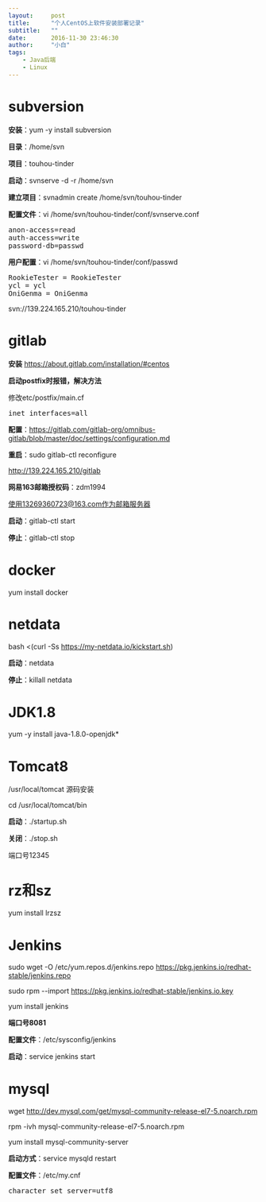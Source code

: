 ```yaml
---
layout:     post
title:      "个人CentOS上软件安装部署记录"
subtitle:   ""
date:       2016-11-30 23:46:30
author:     "小白"
tags:
    - Java后端
    - Linux
---
```


# subversion #
**安装**：yum -y install subversion

**目录**：/home/svn

**项目**：touhou-tinder

**启动**：svnserve -d -r /home/svn

**建立项目**：svnadmin create /home/svn/touhou-tinder

**配置文件**：vi /home/svn/touhou-tinder/conf/svnserve.conf
<pre>
anon-access=read
auth-access=write
password-db=passwd
</pre>


**用户配置**：vi /home/svn/touhou-tinder/conf/passwd
<pre>
RookieTester = RookieTester
ycl = ycl
OniGenma = OniGenma
</pre>


svn://139.224.165.210/touhou-tinder


# gitlab #
**安装** https://about.gitlab.com/installation/#centos

**启动postfix时报错，解决方法**

修改etc/postfix/main.cf
<pre>
inet_interfaces=all
</pre>


**配置**：https://gitlab.com/gitlab-org/omnibus-gitlab/blob/master/doc/settings/configuration.md

**重启**：sudo gitlab-ctl reconfigure

http://139.224.165.210/gitlab

**网易163邮箱授权码**：zdm1994

使用13269360723@163.com作为邮箱服务器

**启动**：gitlab-ctl start

**停止**：gitlab-ctl stop

# docker #
yum install docker

# netdata #
bash <(curl -Ss https://my-netdata.io/kickstart.sh)

**启动**：netdata

**停止**：killall netdata

# JDK1.8 #
yum -y install java-1.8.0-openjdk*

# Tomcat8 #
/usr/local/tomcat 源码安装

cd /usr/local/tomcat/bin

**启动**：./startup.sh

**关闭**：./stop.sh

端口号12345

# rz和sz #
yum install lrzsz

# Jenkins #
sudo wget -O /etc/yum.repos.d/jenkins.repo https://pkg.jenkins.io/redhat-stable/jenkins.repo

sudo rpm --import https://pkg.jenkins.io/redhat-stable/jenkins.io.key

yum install jenkins

**端口号8081**

**配置文件**：/etc/sysconfig/jenkins

**启动**：service jenkins start


# mysql #
wget http://dev.mysql.com/get/mysql-community-release-el7-5.noarch.rpm

rpm -ivh mysql-community-release-el7-5.noarch.rpm

yum install mysql-community-server

**启动方式**：service mysqld restart

**配置文件**：/etc/my.cnf
<pre>
character_set_server=utf8
</pre>

